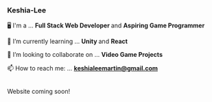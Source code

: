 ### Keshia-Lee

:desktop_computer: I'm a ...
<b> Full Stack Web Developer </b> and <b> Aspiring Game Programmer </b>

🌱 I’m currently learning ...
<b>Unity </b>and <b>
React</b>

👯 I’m looking to collaborate on ...
<b>Video Game Projects</b>

📫 How to reach me: ...
<b>keshialeemartin@gmail.com</b>

<br> Website coming soon!


<!--
**eeleelksm/eeleelksm** is a ✨ _special_ ✨ repository because its `README.md` (this file) appears on your GitHub profile.
